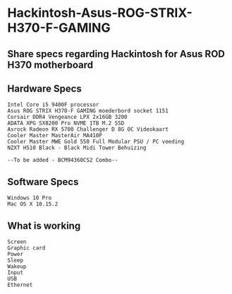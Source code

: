 # Hackintosh-Asus-ROG-STRIX-H370-F-GAMING
## Share specs regarding Hackintosh for Asus ROD H370 motherboard

## Hardware Specs
	Intel Core i5 9400F processor
	Asus ROG STRIX H370-F GAMING moederbord socket 1151
	Corsair DDR4 Vengeance LPX 2x16GB 3200
	ADATA XPG SX8200 Pro NVME 1TB M.2 SSD
	Asrock Radeon RX 5700 Challenger D 8G OC Videokaart
	Cooler Master MasterAir MA410P
	Cooler Master MWE Gold 550 Full Modular PSU / PC voeding
	NZXT H510 Black - Black Midi Tower Behuizing
	
	--To be added - BCM94360CS2 Combo--
	
## Software Specs	
	Windows 10 Pro
	Mac OS X 10.15.2
	
## What is working
	Screen
	Graphic card
	Power
	Sleep
	Wakeup
	Input
	USB
	Ethernet
	
